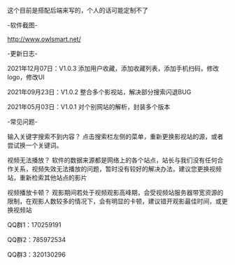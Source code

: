这个目前是搭配后端来写的，个人的话可能定制不了


-软件截图-

http://www.owlsmart.net/
   
-更新日志-

2021年12月07日：V1.0.3
添加用户收藏，添加收藏列表，添加手机扫码，修改logo，修改UI

2021年09月23日：V1.0.2
整合多个影视站，解决部分搜索闪退BUG

2021年05月03日：V1.0.1
对个别网站的解析，封装多个版本

-常见问题-

输入关键字搜索不到内容？
点击搜索栏左侧的菜单，重新更换影视站的源，或者尝试换一个关键词。

视频无法播放？
软件的数据来源都是网络上的各个站点，站长与我们没有任何合作关系，视频失效无法播放的问题，暂时没有较好的解决办法，建议您更换视频站，重新检索其他站点的影片

视频播放卡顿？
观影期间若处于视频观影高峰期，会受视频站服务器带宽资源的限制，在观影人数较多的情况下，会有明显的卡顿，建议错开观影最佳时间，或更换视频站

QQ群1：170259191

QQ群2：785972534

QQ群3：320130296
